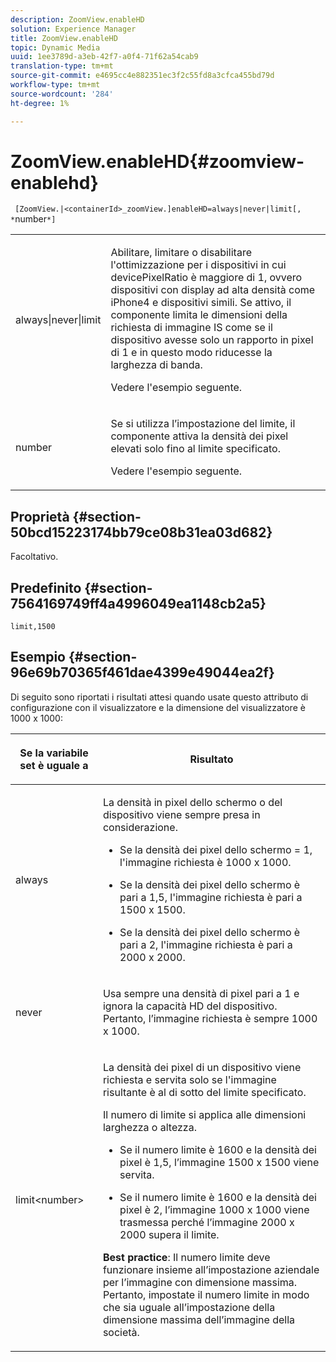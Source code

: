 ```yaml
---
description: ZoomView.enableHD
solution: Experience Manager
title: ZoomView.enableHD
topic: Dynamic Media
uuid: 1ee3789d-a3eb-42f7-a0f4-71f62a54cab9
translation-type: tm+mt
source-git-commit: e4695cc4e882351ec3f2c55fd8a3cfca455bd79d
workflow-type: tm+mt
source-wordcount: '284'
ht-degree: 1%

---
```



# ZoomView.enableHD{#zoomview-enablehd}

` [ZoomView.|<containerId>_zoomView.]enableHD=always|never|limit[, *`number`*]`

<table id="table_0BEA0B5FFDF64E5594B534B2A87A6D88"> 
 <tbody> 
  <tr> 
   <td colname="col1"> <p> <span class="codeph"> always|never|limit</span> </p> </td> 
   <td colname="col2"> <p> Abilitare, limitare o disabilitare l'ottimizzazione per i dispositivi in cui <span class="codeph"> devicePixelRatio</span> è maggiore di <span class="codeph"> 1</span>, ovvero dispositivi con display ad alta densità come iPhone4 e dispositivi simili. Se attivo, il componente limita le dimensioni della richiesta di immagine IS come se il dispositivo avesse solo un rapporto in pixel di <span class="codeph"> 1</span> e in questo modo riducesse la larghezza di banda. </p> <p>Vedere l'esempio seguente. </p> </td> 
  </tr> 
  <tr> 
   <td colname="col1"> <p> <span class="codeph"> <span class="varname"> number</span> </span> </p> </td> 
   <td colname="col2"> <p> Se si utilizza l’impostazione del limite, il componente attiva la densità dei pixel elevati solo fino al limite specificato. </p> <p>Vedere l'esempio seguente. </p> </td> 
  </tr> 
 </tbody> 
</table>

## Proprietà {#section-50bcd15223174bb79ce08b31ea03d682}

Facoltativo.

## Predefinito {#section-7564169749ff4a4996049ea1148cb2a5}

`limit,1500`

## Esempio {#section-96e69b70365f461dae4399e49044ea2f}

Di seguito sono riportati i risultati attesi quando usate questo attributo di configurazione con il visualizzatore e la dimensione del visualizzatore è 1000 x 1000:

<table id="table_F97FEDA0EE1B4EF6AC9FF9060548ACA4"> 
 <thead> 
  <tr> 
   <th colname="col1" class="entry"> <p>Se la variabile set è uguale a </p> </th> 
   <th colname="col2" class="entry"> <p>Risultato </p> </th> 
  </tr> 
 </thead>
 <tbody> 
  <tr> 
   <td colname="col1"> <p> <span class="codeph"> always</span> </p> </td> 
   <td colname="col2"> <p>La densità in pixel dello schermo o del dispositivo viene sempre presa in considerazione. </p> <p> 
     <ul id="ul_D8F31FDFCDB74B75A3B1BFBEE33AF2E2"> 
      <li id="li_8A1C6DCCE10545349C73029729211BB2"> <p>Se la densità dei pixel dello schermo = 1, l'immagine richiesta è 1000 x 1000. </p> </li> 
      <li id="li_884156A34AC64B4E9B3ACC4C25EB710F"> <p>Se la densità dei pixel dello schermo è pari a 1,5, l'immagine richiesta è pari a 1500 x 1500. </p> </li> 
      <li id="li_7EC699284A7F4E679E512C3DA8B5454F"> <p>Se la densità dei pixel dello schermo è pari a 2, l'immagine richiesta è pari a 2000 x 2000. </p> </li> 
     </ul> </p> </td> 
  </tr> 
  <tr> 
   <td colname="col1"> <p> <span class="codeph"> never</span> </p> </td> 
   <td colname="col2"> <p>Usa sempre una densità di pixel pari a 1 e ignora la capacità HD del dispositivo. Pertanto, l’immagine richiesta è sempre 1000 x 1000. </p> </td> 
  </tr> 
  <tr> 
   <td colname="col1"> <p> <span class="codeph"> limit&lt;number&gt;</span> </p> </td> 
   <td colname="col2"> <p>La densità dei pixel di un dispositivo viene richiesta e servita solo se l'immagine risultante è al di sotto del limite specificato. </p> <p>Il numero di limite si applica alle dimensioni larghezza o altezza. </p> <p> 
     <ul id="ul_CEC06B2280164951BA1A0ADED99E8050"> 
      <li id="li_CA7A0980ACC54690A4F212DF53E2DC8A"> <p>Se il numero limite è 1600 e la densità dei pixel è 1,5, l’immagine 1500 x 1500 viene servita. </p> </li> 
      <li id="li_A4AAD7FBFA0347B082789511CA6768A5"> <p>Se il numero limite è 1600 e la densità dei pixel è 2, l’immagine 1000 x 1000 viene trasmessa perché l’immagine 2000 x 2000 supera il limite. </p> </li> 
     </ul> </p> <p> <b>Best practice</b>: Il numero limite deve funzionare insieme all’impostazione aziendale per l’immagine con dimensione massima. Pertanto, impostate il numero limite in modo che sia uguale all’impostazione della dimensione massima dell’immagine della società. </p> </td> 
  </tr> 
 </tbody> 
</table>


